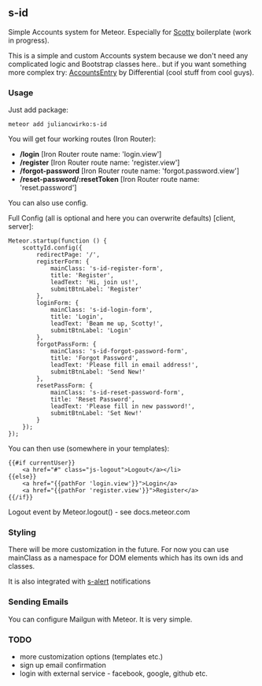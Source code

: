 ## s-id  

Simple Accounts system for Meteor. Especially for [Scotty](https://github.com/juliancwirko/scotty) boilerplate (work in progress).

This is a simple and custom Accounts system because we don't need any complicated logic and Bootstrap classes here.. but if you want something more complex try: [AccountsEntry](https://github.com/Differential/accounts-entry) by Differential (cool stuff from cool guys).

### Usage

Just add package:
````
meteor add juliancwirko:s-id
````
You will get four working routes (Iron Router):
- **/login** [Iron Router route name: 'login.view']
- **/register** [Iron Router route name: 'register.view']
- **/forgot-password** [Iron Router route name: 'forgot.password.view']
- **/reset-password/:resetToken** [Iron Router route name: 'reset.password']

You can also use config.

Full Config (all is optional and here you can overwrite defaults) [client, server]:
````
Meteor.startup(function () {
    scottyId.config({
        redirectPage: '/',
        registerForm: {
            mainClass: 's-id-register-form',
            title: 'Register',
            leadText: 'Hi, join us!',
            submitBtnLabel: 'Register'
        },
        loginForm: {
            mainClass: 's-id-login-form',
            title: 'Login',
            leadText: 'Beam me up, Scotty!',
            submitBtnLabel: 'Login'
        },
        forgotPassForm: {
            mainClass: 's-id-forgot-password-form',
            title: 'Forgot Password',
            leadText: 'Please fill in email address!',
            submitBtnLabel: 'Send New!'
        },
        resetPassForm: {
            mainClass: 's-id-reset-password-form',
            title: 'Reset Password',
            leadText: 'Please fill in new password!',
            submitBtnLabel: 'Set New!'
        }
    });
});
````
You can then use (somewhere in your templates):
````
{{#if currentUser}}
    <a href="#" class="js-logout">Logout</a></li>
{{else}}
    <a href="{{pathFor 'login.view'}}">Login</a>
    <a href="{{pathFor 'register.view'}}">Register</a>
{{/if}}
````
Logout event by Meteor.logout() - see docs.meteor.com

### Styling

There will be more customization in the future. For now you can use mainClass as a namespace for DOM elements which has its own ids and classes.

It is also integrated with [s-alert](https://github.com/juliancwirko/meteor-s-alert) notifications

### Sending Emails

You can configure Mailgun with Meteor. It is very simple.

### TODO

- more customization options (templates etc.)
- sign up email confirmation
- login with external service - facebook, google, github etc.
